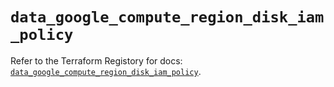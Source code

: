 # `data_google_compute_region_disk_iam_policy`

Refer to the Terraform Registory for docs: [`data_google_compute_region_disk_iam_policy`](https://registry.terraform.io/providers/hashicorp/google-beta/4.72.0/docs/data-sources/google_compute_region_disk_iam_policy).

